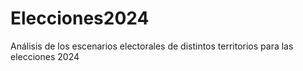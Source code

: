 # Elecciones2024
Análisis de los escenarios electorales de distintos territorios para las elecciones 2024
